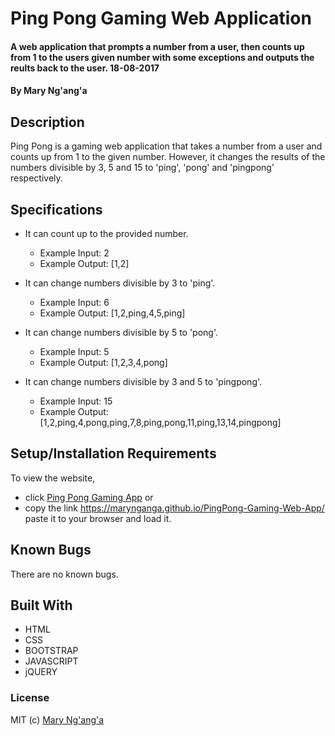# Ping Pong Gaming Web Application

#### A web application that prompts a number from a user, then counts up from 1 to the users given number with some exceptions and outputs the reults back to the user. 18-08-2017

#### By **Mary Ng'ang'a**

## Description
Ping Pong is a gaming web application that takes a number from a user and counts up from 1 to the given number. However, it changes the results of the numbers divisible by 3, 5 and 15 to 'ping', 'pong' and 'pingpong' respectively.

## Specifications
* It can count up to the provided number.
    * Example Input: 2
    * Example Output: [1,2]
  
* It can change numbers divisible by 3 to 'ping'.
    * Example Input: 6
    * Example Output: [1,2,ping,4,5,ping]
   
   
* It can change numbers divisible by 5 to 'pong'.
     * Example Input: 5
     * Example Output: [1,2,3,4,pong]
    
   
* It can change numbers divisible by 3 and 5 to 'pingpong'.
     * Example Input: 15
     * Example Output: [1,2,ping,4,pong,ping,7,8,ping,pong,11,ping,13,14,pingpong]


## Setup/Installation Requirements

To view the website, 
* click [Ping Pong Gaming App](https://marynganga.github.io/PingPong-Gaming-Web-App/)
or 
* copy the link https://marynganga.github.io/PingPong-Gaming-Web-App/ paste it to your browser and load it.  


## Known Bugs

There are no known bugs.

## Built With

* HTML
* CSS
* BOOTSTRAP
* JAVASCRIPT
* jQUERY

### License

MIT (c) [Mary Ng'ang'a](https://github.com/marynganga) 
